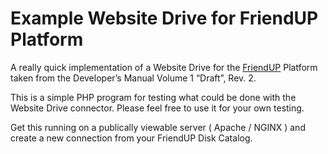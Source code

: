 # Example Website Drive for FriendUP Platform #

A really quick implementation of a Website Drive for the [FriendUP](https://friendup.cloud/) Platform taken from the Developer’s Manual Volume 1 “Draft”, Rev. 2.

This is a simple PHP program for testing what could be done with the Website Drive connector. Please feel free to use it for your own testing.

Get this running on a publically viewable server ( Apache / NGINX ) and create a new connection from your FriendUP Disk Catalog. 

